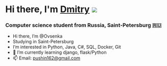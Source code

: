 # Hi there, I'm [Dmitry](https://github.com/Ovsenka/) ![](https://github.com/blackcater/blackcater/raw/main/images/Hi.gif) 
### Computer science student from Russia, Saint-Petersburg 🇷🇺

- Hi there, I’m @Ovsenka
- Studying in Saint-Petersburg
- I’m interested in Python, Java, C#, SQL, Docker, Git
- 🌱 I’m currently learning django, flask/Python
- 📫 Email: pushin162@gmail.com

<!---
Ovsenka/Ovsenka is a ✨ special ✨ repository because its `README.md` (this file) appears on your GitHub profile.
You can click the Preview link to take a look at your changes.
--->
